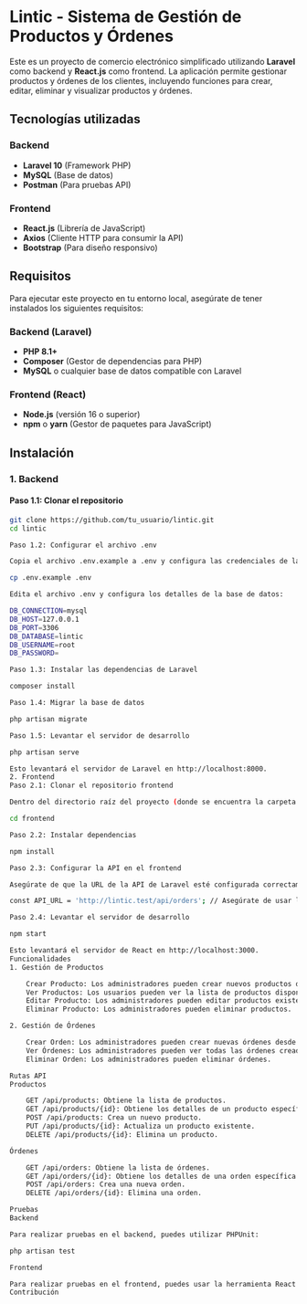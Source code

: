 # Lintic - Sistema de Gestión de Productos y Órdenes

Este es un proyecto de comercio electrónico simplificado utilizando **Laravel** como backend y **React.js** como frontend. La aplicación permite gestionar productos y órdenes de los clientes, incluyendo funciones para crear, editar, eliminar y visualizar productos y órdenes.

## Tecnologías utilizadas

### Backend
- **Laravel 10** (Framework PHP)
- **MySQL** (Base de datos)
- **Postman** (Para pruebas API)

### Frontend
- **React.js** (Librería de JavaScript)
- **Axios** (Cliente HTTP para consumir la API)
- **Bootstrap** (Para diseño responsivo)

## Requisitos

Para ejecutar este proyecto en tu entorno local, asegúrate de tener instalados los siguientes requisitos:

### Backend (Laravel)
- **PHP 8.1+**
- **Composer** (Gestor de dependencias para PHP)
- **MySQL** o cualquier base de datos compatible con Laravel

### Frontend (React)
- **Node.js** (versión 16 o superior)
- **npm** o **yarn** (Gestor de paquetes para JavaScript)

## Instalación

### 1. Backend

#### Paso 1.1: Clonar el repositorio

```bash
git clone https://github.com/tu_usuario/lintic.git
cd lintic

Paso 1.2: Configurar el archivo .env

Copia el archivo .env.example a .env y configura las credenciales de la base de datos.

cp .env.example .env

Edita el archivo .env y configura los detalles de la base de datos:

DB_CONNECTION=mysql
DB_HOST=127.0.0.1
DB_PORT=3306
DB_DATABASE=lintic
DB_USERNAME=root
DB_PASSWORD=

Paso 1.3: Instalar las dependencias de Laravel

composer install

Paso 1.4: Migrar la base de datos

php artisan migrate

Paso 1.5: Levantar el servidor de desarrollo

php artisan serve

Esto levantará el servidor de Laravel en http://localhost:8000.
2. Frontend
Paso 2.1: Clonar el repositorio frontend

Dentro del directorio raíz del proyecto (donde se encuentra la carpeta de Laravel), clona el repositorio frontend o ve al directorio correspondiente.

cd frontend

Paso 2.2: Instalar dependencias

npm install

Paso 2.3: Configurar la API en el frontend

Asegúrate de que la URL de la API de Laravel esté configurada correctamente en los archivos donde se realizan las solicitudes HTTP (por ejemplo, en el archivo Orders.js).

const API_URL = 'http://lintic.test/api/orders'; // Asegúrate de usar la URL correcta de tu backend

Paso 2.4: Levantar el servidor de desarrollo

npm start

Esto levantará el servidor de React en http://localhost:3000.
Funcionalidades
1. Gestión de Productos

    Crear Producto: Los administradores pueden crear nuevos productos desde el frontend.
    Ver Productos: Los usuarios pueden ver la lista de productos disponibles.
    Editar Producto: Los administradores pueden editar productos existentes.
    Eliminar Producto: Los administradores pueden eliminar productos.

2. Gestión de Órdenes

    Crear Orden: Los administradores pueden crear nuevas órdenes desde el frontend.
    Ver Órdenes: Los administradores pueden ver todas las órdenes creadas.
    Eliminar Orden: Los administradores pueden eliminar órdenes.

Rutas API
Productos

    GET /api/products: Obtiene la lista de productos.
    GET /api/products/{id}: Obtiene los detalles de un producto específico.
    POST /api/products: Crea un nuevo producto.
    PUT /api/products/{id}: Actualiza un producto existente.
    DELETE /api/products/{id}: Elimina un producto.

Órdenes

    GET /api/orders: Obtiene la lista de órdenes.
    GET /api/orders/{id}: Obtiene los detalles de una orden específica.
    POST /api/orders: Crea una nueva orden.
    DELETE /api/orders/{id}: Elimina una orden.

Pruebas
Backend

Para realizar pruebas en el backend, puedes utilizar PHPUnit:

php artisan test

Frontend

Para realizar pruebas en el frontend, puedes usar la herramienta React Testing Library o Jest si ya has configurado pruebas para tu aplicación React.
Contribución
